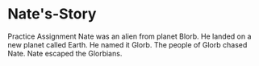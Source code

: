 # Nate's-Story
Practice Assignment
Nate was an alien from planet Blorb. 
He landed on a new planet called Earth.
He named it Glorb. 
The people of Glorb chased Nate. 
Nate escaped the Glorbians. 
